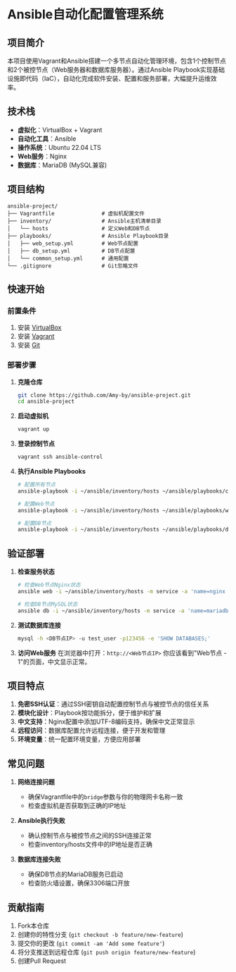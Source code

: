 
# **Ansible自动化配置管理系统**

## **项目简介**
本项目使用Vagrant和Ansible搭建一个多节点自动化管理环境，包含1个控制节点和2个被控节点（Web服务器和数据库服务器）。通过Ansible Playbook实现基础设施即代码（IaC），自动化完成软件安装、配置和服务部署，大幅提升运维效率。


## **技术栈**
- **虚拟化**：VirtualBox + Vagrant
- **自动化工具**：Ansible
- **操作系统**：Ubuntu 22.04 LTS
- **Web服务**：Nginx
- **数据库**：MariaDB (MySQL兼容)


## **项目结构**
```
ansible-project/
├── Vagrantfile               # 虚拟机配置文件
├── inventory/                # Ansible主机清单目录
│   └── hosts                 # 定义Web和DB节点
├── playbooks/                # Ansible Playbook目录
│   ├── web_setup.yml         # Web节点配置
│   ├── db_setup.yml          # DB节点配置
│   └── common_setup.yml      # 通用配置
└── .gitignore                # Git忽略文件
```


## **快速开始**

### **前置条件**
1. 安装 [VirtualBox](https://www.virtualbox.org/)
2. 安装 [Vagrant](https://www.vagrantup.com/)
3. 安装 [Git](https://git-scm.com/)


### **部署步骤**
1. **克隆仓库**
   ```bash
   git clone https://github.com/Amy-by/ansible-project.git
   cd ansible-project
   ```

2. **启动虚拟机**
   ```bash
   vagrant up
   ```

3. **登录控制节点**
   ```bash
   vagrant ssh ansible-control
   ```

4. **执行Ansible Playbooks**
   ```bash
   # 配置所有节点
   ansible-playbook -i ~/ansible/inventory/hosts ~/ansible/playbooks/common_setup.yml

   # 配置Web节点
   ansible-playbook -i ~/ansible/inventory/hosts ~/ansible/playbooks/web_setup.yml

   # 配置DB节点
   ansible-playbook -i ~/ansible/inventory/hosts ~/ansible/playbooks/db_setup.yml
   ```


## **验证部署**
1. **检查服务状态**
   ```bash
   # 检查Web节点Nginx状态
   ansible web -i ~/ansible/inventory/hosts -m service -a 'name=nginx state=started'

   # 检查DB节点MySQL状态
   ansible db -i ~/ansible/inventory/hosts -m service -a 'name=mariadb state=started'
   ```

2. **测试数据库连接**
   ```bash
   mysql -h <DB节点IP> -u test_user -p123456 -e 'SHOW DATABASES;'
   ```

3. **访问Web服务**
   在浏览器中打开：`http://<Web节点IP>`
   你应该看到"Web节点 - 1"的页面，中文显示正常。


## **项目特点**
1. **免密SSH认证**：通过SSH密钥自动配置控制节点与被控节点的信任关系
2. **模块化设计**：Playbook按功能拆分，便于维护和扩展
3. **中文支持**：Nginx配置中添加UTF-8编码支持，确保中文正常显示
4. **远程访问**：数据库配置允许远程连接，便于开发和管理
5. **环境变量**：统一配置环境变量，方便应用部署


## **常见问题**
1. **网络连接问题**
   - 确保Vagrantfile中的`bridge`参数与你的物理网卡名称一致
   - 检查虚拟机是否获取到正确的IP地址

2. **Ansible执行失败**
   - 确认控制节点与被控节点之间的SSH连接正常
   - 检查inventory/hosts文件中的IP地址是否正确

3. **数据库连接失败**
   - 确保DB节点的MariaDB服务已启动
   - 检查防火墙设置，确保3306端口开放


## **贡献指南**
1. Fork本仓库
2. 创建你的特性分支 (`git checkout -b feature/new-feature`)
3. 提交你的更改 (`git commit -am 'Add some feature'`)
4. 将分支推送到远程仓库 (`git push origin feature/new-feature`)
5. 创建Pull Request


